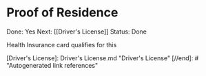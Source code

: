 # Proof of Residence

Done: Yes
Next: [[Driver's License]]
Status: Done

Health Insurance card qualifies for this

[//begin]: # "Autogenerated link references for markdown compatibility"
[Driver's License]: Driver's License.md "Driver's License"
[//end]: # "Autogenerated link references"